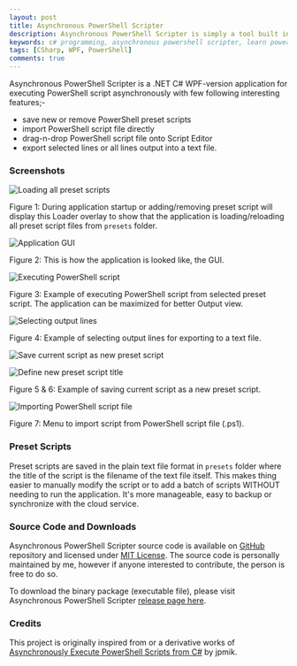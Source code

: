 ```yaml
---
layout: post
title: Asynchronous PowerShell Scripter
description: Asynchronous PowerShell Scripter is simply a tool built in C# WPF to easily manage, asynchronously execute or learn PowerShell scripts.
keywords: c# programming, asynchronous powershell scripter, learn powershell, manage powershell preset scripts, powershell scripts, execute powershell asynchronously
tags: [CSharp, WPF, PowerShell]
comments: true
---
```


Asynchronous PowerShell Scripter is a .NET C# WPF-version application for executing PowerShell script asynchronously with few following interesting features;-

- save new or remove PowerShell preset scripts
- import PowerShell script file directly
- drag-n-drop PowerShell script file onto Script Editor
- export selected lines or all lines output into a text file.

### Screenshots

![Loading all preset scripts](http://i.imgur.com/jwH7z94.png)

Figure 1: During application startup or adding/removing preset script will display this Loader overlay to show that the application is loading/reloading all preset script files from `presets` folder.


![Application GUI](http://i.imgur.com/QIiIiPb.png)

Figure 2: This is how the application is looked like, the GUI.


![Executing PowerShell script](http://i.imgur.com/aumSwRz.png)

Figure 3: Example of executing PowerShell script from selected preset script. The application can be maximized for better Output view.


![Selecting output lines](http://i.imgur.com/wkeT8Yo.png)

Figure 4: Example of selecting output lines for exporting to a text file.


![Save current script as new preset script](http://i.imgur.com/cJBS41G.png)

![Define new preset script title](http://i.imgur.com/DGwi2J7.png)

Figure 5 & 6: Example of saving current script as a new preset script.


![Importing PowerShell script file](http://i.imgur.com/D6rnHDz.png)

Figure 7: Menu to import script from PowerShell script file (.ps1).

### Preset Scripts

Preset scripts are saved in the plain text file format in `presets` folder where the title of the script is the filename of the text file itself. This makes thing easier to manually modify the script or to add a batch of scripts WITHOUT needing to run the application. It's more manageable, easy to backup or synchronize with the cloud service.

### Source Code and Downloads

Asynchronous PowerShell Scripter source code is available on [GitHub](https://github.com/heiswayi/AsyncPowerShellScripter) repository and licensed under [MIT License](https://github.com/heiswayi/AsyncPowerShellScripter/blob/master/LICENSE.md). The source code is personally maintained by me, however if anyone interested to contribute, the person is free to do so.

To download the binary package (executable file), please visit Asynchronous PowerShell Scripter [release page here](https://github.com/heiswayi/AsyncPowerShellScripter/releases).

### Credits

This project is originally inspired from or a derivative works of [Asynchronously Execute PowerShell Scripts from C#](https://www.codeproject.com/Articles/18409/Asynchronously-Execute-PowerShell-Scripts-from-C) by jpmik.
